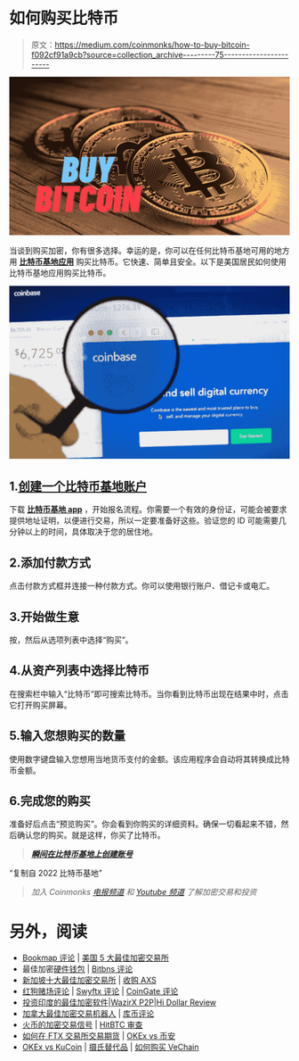 # 如何购买比特币

> 原文：<https://medium.com/coinmonks/how-to-buy-bitcoin-f092cf91a9cb?source=collection_archive---------75----------------------->

![](img/ba9a773a9b60a7c85f6ca7165a67d457.png)

当谈到购买加密，你有很多选择。幸运的是，你可以在任何比特币基地可用的地方用 [**比特币基地应用**](https://www.coinbase.com/join/9npib9) 购买比特币。它快速、简单且安全。以下是美国居民如何使用比特币基地应用购买比特币。

![](img/6a11d4518a94d842062a3b36f38c451d.png)

## 1.[创建一个比特币基地账户](https://www.coinbase.com/join/9npib9)

下载 [**比特币基地 app**](https://www.coinbase.com/join/9npib9) ，开始报名流程。你需要一个有效的身份证，可能会被要求提供地址证明，以便进行交易，所以一定要准备好这些。验证您的 ID 可能需要几分钟以上的时间，具体取决于您的居住地。

## 2.添加付款方式

点击付款方式框并连接一种付款方式。你可以使用银行账户、借记卡或电汇。

## 3.开始做生意

按，然后从选项列表中选择“购买”。

## 4.从资产列表中选择比特币

在搜索栏中输入“比特币”即可搜索比特币。当你看到比特币出现在结果中时，点击它打开购买屏幕。

## 5.输入您想购买的数量

使用数字键盘输入您想用当地货币支付的金额。该应用程序会自动将其转换成比特币金额。

## 6.完成您的购买

准备好后点击“预览购买”。你会看到你购买的详细资料。确保一切看起来不错，然后确认您的购买。就是这样，你买了比特币。

> [***瞬间在比特币基地上创建账号***](https://www.coinbase.com/join/9npib9)

“复制自 2022 比特币基地”

> *加入 Coinmonks* [*电报频道*](https://t.me/coincodecap) *和* [*Youtube 频道*](https://www.youtube.com/c/coinmonks/videos) *了解加密交易和投资*

# 另外，阅读

*   [Bookmap 评论](https://coincodecap.com/bookmap-review-2021-best-trading-software) | [美国 5 大最佳加密交易所](https://coincodecap.com/crypto-exchange-usa)
*   最佳加密[硬件钱包](/coinmonks/hardware-wallets-dfa1211730c6) | [Bitbns 评论](/coinmonks/bitbns-review-38256a07e161)
*   [新加坡十大最佳加密交易所](https://coincodecap.com/crypto-exchange-in-singapore) | [收购 AXS](https://coincodecap.com/buy-axs-token)
*   [红狗赌场评论](https://coincodecap.com/red-dog-casino-review) | [Swyftx 评论](https://coincodecap.com/swyftx-review) | [CoinGate 评论](https://coincodecap.com/coingate-review)
*   [投资印度的最佳加密软件](https://coincodecap.com/best-crypto-to-invest-in-india-in-2021)|[WazirX P2P](https://coincodecap.com/wazirx-p2p)|[Hi Dollar Review](https://coincodecap.com/hi-dollar-review)
*   [加拿大最佳加密交易机器人](https://coincodecap.com/5-best-crypto-trading-bots-in-canada) | [库币评论](https://coincodecap.com/kucoin-review)
*   [火币的加密交易信号](https://coincodecap.com/huobi-crypto-trading-signals) | [HitBTC 审查](/coinmonks/hitbtc-review-c5143c5d53c2)
*   [如何在 FTX 交易所交易期货](https://coincodecap.com/ftx-futures-trading) | [OKEx vs 币安](https://coincodecap.com/okex-vs-binance)
*   [OKEx vs KuCoin](https://coincodecap.com/okex-kucoin) | [摄氏替代品](https://coincodecap.com/celsius-alternatives) | [如何购买 VeChain](https://coincodecap.com/buy-vechain)